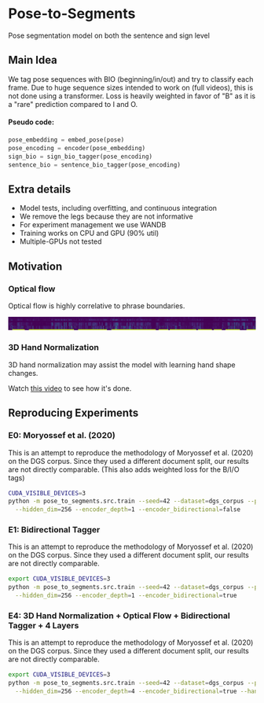 # Pose-to-Segments

Pose segmentation model on both the sentence and sign level

## Main Idea

We tag pose sequences with BIO (beginning/in/out) and try to classify each frame. 
Due to huge sequence sizes intended to work on (full videos), this is not done using a transformer.
Loss is heavily weighted in favor of "B" as it is a "rare" prediction compared to I and O.



#### Pseudo code:

```python
pose_embedding = embed_pose(pose)
pose_encoding = encoder(pose_embedding)
sign_bio = sign_bio_tagger(pose_encoding)
sentence_bio = sentence_bio_tagger(pose_encoding)
```

## Extra details

- Model tests, including overfitting, and continuous integration
- We remove the legs because they are not informative
- For experiment management we use WANDB
- Training works on CPU and GPU (90% util)
- Multiple-GPUs not tested

## Motivation

### Optical flow 
Optical flow is highly correlative to phrase boundaries. 

![Optical flow](figures/optical_fow/optical_flow_sentence_example.png)

### 3D Hand Normalization
3D hand normalization may assist the model with learning hand shape changes.

Watch [this video](https://youtu.be/pCKRWSNIaNQ?t=191) to see how it's done.

## Reproducing Experiments



### E0: Moryossef et al. (2020)
This is an attempt to reproduce the methodology of Moryossef et al. (2020) on the DGS corpus.
Since they used a different document split, our results are not directly comparable.
(This also adds weighted loss for the B/I/O tags)
```bash
CUDA_VISIBLE_DEVICES=3
python -m pose_to_segments.src.train --seed=42 --dataset=dgs_corpus --pose=holistic --fps=25  \
  --hidden_dim=256 --encoder_depth=1 --encoder_bidirectional=false
```

### E1: Bidirectional Tagger
This is an attempt to reproduce the methodology of Moryossef et al. (2020) on the DGS corpus.
Since they used a different document split, our results are not directly comparable.
```bash
export CUDA_VISIBLE_DEVICES=3
python -m pose_to_segments.src.train --seed=42 --dataset=dgs_corpus --pose=holistic --fps=25  \
  --hidden_dim=256 --encoder_depth=1 --encoder_bidirectional=true
```

### E4: 3D Hand Normalization + Optical Flow + Bidirectional Tagger + 4 Layers
This is an attempt to reproduce the methodology of Moryossef et al. (2020) on the DGS corpus.
Since they used a different document split, our results are not directly comparable.
```bash
export CUDA_VISIBLE_DEVICES=3
python -m pose_to_segments.src.train --seed=42 --dataset=dgs_corpus --pose=holistic --fps=25  \
  --hidden_dim=256 --encoder_depth=4 --encoder_bidirectional=true --hand_normalization=true --optical_flow=true
```
